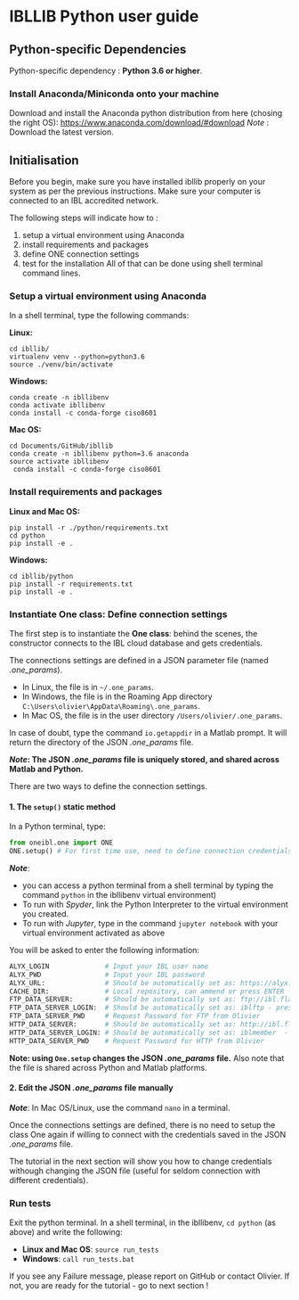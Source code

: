 # IBLLIB Python user guide

## Python-specific Dependencies

Python-specific dependency : **Python 3.6 or higher**.

### Install Anaconda/Miniconda onto your machine
Download and install  the  Anaconda  python  distribution from here (chosing the right OS): https://www.anaconda.com/download/#download
_Note_ : Download the latest version.


## Initialisation

Before you begin, make sure you have installed ibllib properly on your system as per the previous instructions.
Make sure your computer is connected to an IBL accredited network.

The following steps will indicate how to :
1. setup a virtual environment using Anaconda
2. install requirements and packages
3. define ONE connection settings
4. test for the installation
All of that can be done using shell terminal command lines.

### Setup a virtual environment using Anaconda

In a shell terminal, type the following commands:

**Linux:**
```
cd ibllib/
virtualenv venv --python=python3.6
source ./venv/bin/activate
```

**Windows:**
```
conda create -n ibllibenv
conda activate ibllibenv
conda install -c conda-forge ciso8601
```

**Mac OS:**
```
cd Documents/GitHub/ibllib
conda create -n ibllibenv python=3.6 anaconda
source activate ibllibenv
 conda install -c conda-forge ciso8601
```


### Install requirements and packages
**Linux and Mac OS:**
```
pip install -r ./python/requirements.txt
cd python
pip install -e .
```

**Windows:**
```
cd ibllib/python
pip install -r requirements.txt
pip install -e .
```


### Instantiate One class: Define connection settings

The first step is to instantiate the **One class**: behind the scenes, the constructor connects to the IBL cloud database and gets credentials.

The connections settings are defined in a JSON parameter file (named *.one_params*).
-   In Linux, the file is in `~/.one_params`.
-   In Windows, the file is in the Roaming App directory `C:\Users\olivier\AppData\Roaming\.one_params`.
-   In Mac OS, the file is in the user directory `/Users/olivier/.one_params`.

In case of doubt, type the command `io.getappdir` in a Matlab prompt. It will return the directory of the JSON *.one_params* file.

**_Note_: The JSON _.one_params_ file is uniquely stored, and shared across Matlab and Python.**


There are two ways to define the connection settings.

#### 1. The `setup()` static method

In a Python terminal, type:

```python
from oneibl.one import ONE
ONE.setup() # For first time use, need to define connection credentials
```

**_Note_**:
-   you can access a python terminal from a shell terminal by typing the command `python` in the ibllibenv virtual environment)
-   To run with _Spyder_, link the Python Interpreter to the virtual environment you created.
-   To run with _Jupyter_, type in the command `jupyter notebook` with your virtual environment activated as above


You will be asked to enter the following information:

```python
ALYX_LOGIN 				# Input your IBL user name
ALYX_PWD				# Input your IBL password
ALYX_URL:				# Should be automatically set as: https://alyx.internationalbrainlab.org - press ENTER
CACHE_DIR:				# Local repository, can ammend or press ENTER
FTP_DATA_SERVER: 		# Should be automatically set as: ftp://ibl.flatironinstitute.org - press ENTER
FTP_DATA_SERVER_LOGIN:	# Should be automatically set as: iblftp - press ENTER
FTP_DATA_SERVER_PWD		# Request Password for FTP from Olivier
HTTP_DATA_SERVER: 		# Should be automatically set as: http://ibl.flatironinstitute.org  - press ENTER
HTTP_DATA_SERVER_LOGIN: # Should be automatically set as: iblmember  - press ENTER
HTTP_DATA_SERVER_PWD	# Request Password for HTTP from Olivier
```

**Note: using `One.setup` changes the JSON *.one_params* file.** Also note that the file is shared across Python and Matlab platforms.

#### 2. Edit the JSON *.one_params* file manually
**_Note_**: In Mac OS/Linux, use the command `nano` in a terminal.


Once the connections settings are defined, there is no need to setup the class One again if willing to connect with the credentials saved in the JSON *.one_params* file.

The tutorial in the next section will show you how to change credentials withough changing the JSON file (useful for seldom connection with different credentials).


### Run tests
Exit the python terminal.
In a shell terminal, in the ibllibenv, `cd python` (as above) and write the following:
-   **Linux and Mac OS**: `source run_tests`
-   **Windows**: `call run_tests.bat`



If you see any Failure message, please report on GitHub or contact Olivier.
If not, you are ready for the tutorial - go to next section !

